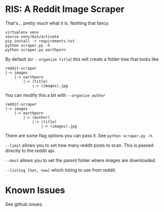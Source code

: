 # RIS: A Reddit Image Scraper

That's... pretty much what it is. Nothing that fancy.

```
virtualenv venv
source venv/bin/activate
pip install -r requirements.txt
python scraper.py -h
python scraper.py earthporn
```

By default (or `--organize title`) this will create a folder tree that looks like

```
reddit-scraper
|-> images
    |-> earthporn
        |-> (title)
            |-> (images).jpg
```

You can modify this a bit with `--organize author`

```
reddit-scraper
|-> images
    |-> earthporn
        |-> (author)
            |-> (title)
                |-> (images).jpg
```

There are some flag options you can pass it. See `python scraper.py -h`.

`--limit` allows you to set how many reddit posts to scan. This is passed directly to the reddit api.

`--dest` allows you to set the parent folder where images are downloaded.

`--listing [hot, new]` which listing to use from reddit.

# Known Issues

See github issues.
